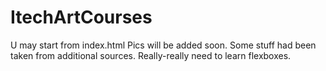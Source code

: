 # ItechArtCourses

U may start from index.html 
Pics will be added soon.
Some stuff had been taken from additional sources.
Really-really need to learn flexboxes.
